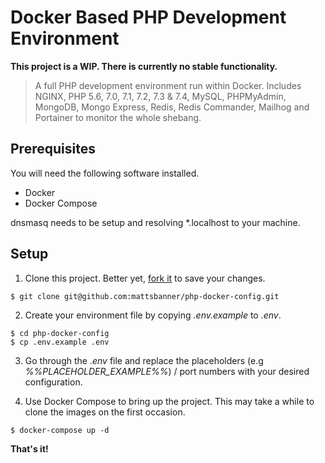 # Docker Based PHP Development Environment
**This project is a WIP. There is currently no stable functionality.**

> A full PHP development environment run within Docker. Includes NGINX, PHP 5.6, 7.0, 7.1, 7.2, 7.3 & 7.4, MySQL, PHPMyAdmin, MongoDB, Mongo Express, Redis, Redis Commander, Mailhog and Portainer to monitor the whole shebang.

## Prerequisites
You will need the following software installed.
- Docker
- Docker Compose

dnsmasq needs to be setup and resolving *.localhost to your machine.

## Setup

1. Clone this project. Better yet, [fork it](https://github.com/mattsbanner/php-docker-config/fork) to save your changes.
```shell script
$ git clone git@github.com:mattsbanner/php-docker-config.git
```

2. Create your environment file by copying _.env.example_ to _.env_.
```shell script
$ cd php-docker-config
$ cp .env.example .env
```

3. Go through the _.env_ file and replace the placeholders (e.g _%%PLACEHOLDER_EXAMPLE%%_) / port numbers with your desired configuration.

4. Use Docker Compose to bring up the project. This may take a while to clone the images on the first occasion.
```shell script
$ docker-compose up -d
```

**That's it!**
